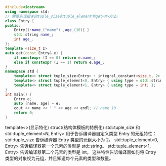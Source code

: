 ```cpp
#include<iostream>
using namespace std;
// 需要实现相关的tuple_size和tuple_element和get<N>方法。
class Entry {
public:
    Entry():name_("name") ,age_(10){ }
    std::string name_;
    int age_;
};
template <size_t I>
auto get(const Entry& e) {
    if constexpr (I == 0) return e.name_;
    else if constexpr (I == 1) return e.age_;
}
namespace std {
    template<> struct tuple_size<Entry> : integral_constant<size_t, 2> {};
    template<> struct tuple_element<0, Entry> { using type = std::string; };
    template<> struct tuple_element<1, Entry> { using type = int; };
}
int main() {
    Entry e;
    auto [name, age] = e;
    cout << name << " " << age << endl; // name 10
    return 0;
}
```

template<>(显示特化)
struct(结构体模板的特例化)
std::tuple_size<Entry> 和 std::tuple_element<N, Entry> 用于告诉编译器自定义类型 Entry 的元组特性：
std::tuple_size<Entry> 告诉编译器 Entry 类型的元组大小为 2。
std::tuple_element<0, Entry> 告诉编译器第一个元素的类型是 std::string。
std::tuple_element<1, Entry> 告诉编译器第二个元素的类型是 int。
这些特性告诉编译器如何将 Entry 类型的对象视为元组，并且知道每个元素的类型和数量。